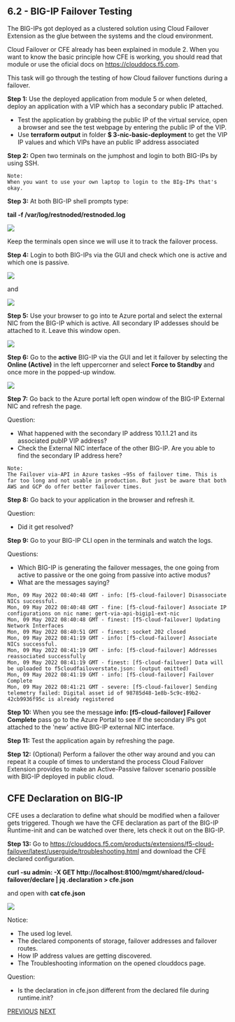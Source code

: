 ## 6.2 - BIG-IP Failover Testing

The BIG-IPs got deployed as a clustered solution using Cloud Failover Extension as the glue between the systems and the cloud environment.

Cloud Failover or CFE already has been explained in module 2. When you want to know the basic principle how CFE is working, you should read that module or use the oficial docs on https://clouddocs.f5.com.

This task will go through the testing of how Cloud failover functions during a failover.

**Step 1:** Use the deployed application from module 5 or when deleted, deploy an application with a VIP which has a secondary public IP attached.

* Test the application by grabbing the public IP of the virtual service, open a browser and see the test webpage by entering the public IP of the VIP.
* Use **terraform output** in folder **$ 3-nic-basic-deployment** to get the VIP IP values and which VIPs have an public IP address associated

**Step 2:** Open two terminals on the jumphost and login to both BIG-IPs by using SSH.

```
Note:
When you want to use your own laptop to login to the BIg-IPs that's okay.
```

**Step 3:** At both BIG-IP shell prompts type:

**tail -f /var/log/restnoded/restnoded.log**

![](../png/module6/task6_2_p1.png)

Keep the terminals open since we will use it to track the failover process.

**Step 4:** Login to both BIG-IPs via the GUI and check which one is active and which one is passive.

![](../png/module6/task6_2_p2.png) 

and 

![](../png/module6/task6_2_p3.png)

**Step 5:** Use your browser to go into te Azure portal and select the external NIC from the BIG-IP which is active. All secondary IP addesses should be attached to it. Leave this window open.

![](../png/module6/task6_2_p4.png)

**Step 6:** Go to the **active** BIG-IP via the GUI and let it failover by selecting the **Online (Active)** in the left uppercorner and select **Force to Standby** and once more in the popped-up window.

![](../png/module6/task6_2_p5.png)

**Step 7:** Go back to the Azure portal left open window of the BIG-IP External NIC and refresh the page.

Question:
* What happened with the secondary IP address 10.1.1.21 and its associated pubIP VIP address?
* Check the External NIC interface of the other BIG-IP. Are you able to find the secondary IP address here?

```
Note:
The Failover via-API in Azure taskes ~95s of failover time. This is far too long and not usable in production. But just be aware that both AWS and GCP do offer better failover times.
```

**Step 8:** Go back to your application in the browser and refresh it. 

Question:
* Did it get resolved?

**Step 9:** Go to your BIG-IP CLI open in the terminals and watch the logs.

Questions:
* Which BIG-IP is generating the failover messages, the one going from active to passive or the one going from passive into active modus?
* What are the messages saying?

```
Mon, 09 May 2022 08:40:48 GMT - info: [f5-cloud-failover] Disassociate NICs successful.
Mon, 09 May 2022 08:40:48 GMT - fine: [f5-cloud-failover] Associate IP configurations on nic name: gert-via-api-bigip1-ext-nic
Mon, 09 May 2022 08:40:48 GMT - finest: [f5-cloud-failover] Updating Network Interfaces
Mon, 09 May 2022 08:40:51 GMT - finest: socket 202 closed
Mon, 09 May 2022 08:41:19 GMT - info: [f5-cloud-failover] Associate NICs successful.
Mon, 09 May 2022 08:41:19 GMT - info: [f5-cloud-failover] Addresses reassociated successfully
Mon, 09 May 2022 08:41:19 GMT - finest: [f5-cloud-failover] Data will be uploaded to f5cloudfailoverstate.json: (output omitted)
Mon, 09 May 2022 08:41:19 GMT - info: [f5-cloud-failover] Failover Complete
Mon, 09 May 2022 08:41:21 GMT - severe: [f5-cloud-failover] Sending telemetry failed: Digital asset id of 98785d48-1e8b-5c9c-89b2-42cb9936f95c is already registered
```

**Step 10:** When you see the message **info: [f5-cloud-failover] Failover Complete** pass go to the Azure Portal to see if the secondary IPs got attached to the 'new' active BIG-IP external NIC interface.

**Step 11:** Test the application again by refreshing the page.

**Step 12:** (Optional) Perform a failover the other way around and you can repeat it a couple of times to understand the process Cloud Failover Extension provides to make an Active-Passive failover scenario possible with BIG-IP deployed in public cloud.

## CFE Declaration on BIG-IP
CFE uses a declaration to define what should be modified when a failover gets triggered. Though we have the CFE declaration as part of the BIG-IP Runtime-init and can be watched over there, lets check it out on the BIG-IP.

**Step 13:** Go to https://clouddocs.f5.com/products/extensions/f5-cloud-failover/latest/userguide/troubleshooting.html and download the CFE declared configuration.

**curl -su admin: -X GET http://localhost:8100/mgmt/shared/cloud-failover/declare |  jq .declaration > cfe.json**

and open with **cat cfe.json**

![](../png/module6/task6_2_p6.png)

Notice:
* The used log level.
* The declared components of storage, failover addresses and failover routes.
* How IP address values are getting discovered.
* The Troubleshooting information on the opened clouddocs page.

Question:
* Is the declaration in cfe.json different from the declared file during runtime.init?

[PREVIOUS](module_6/task6_1.md)      [NEXT](module_6/task6_3.md)